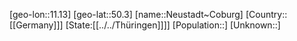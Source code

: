 ﻿---
location: [50.3,11.13]
type: City
tags:
- geo/City


SpocWebEntityId: 32854
isDeleted: false
confidential: public

---
[geo-lon::11.13]
[geo-lat::50.3]
[name::Neustadt~Coburg]
[Country::[[Germany]]]
[State:[[../../Thüringen]]]]
[Population::]
[Unknown::]

